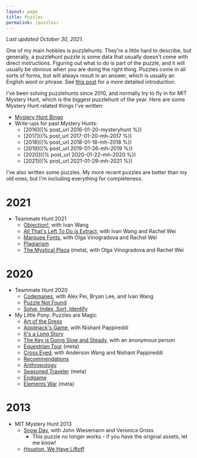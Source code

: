 ```yaml
---
layout: page
title: Puzzles
permalink: /puzzles/
---
```


*Last updated October 30, 2021.*

One of my main hobbies is puzzlehunts. They're a little hard to describe,
but generally, a puzzlehunt puzzle is some data that usually
doesn't come with direct instructions. Figuring out what to do is part of the
puzzle, and it will usually be obvious when you are doing the right thing.
Puzzles come in all sorts of forms, but will always result in an answer, which is
usually an English word or phrase. See [this post](https://blog.vero.site/post/puzzlehunts)
for a more detailed introduction.

I've been solving puzzlehunts since 2010, and normally try to fly in for MIT Mystery Hunt, which is the biggest puzzlehunt of the year.
Here are some Mystery Hunt related things I've written:

* [Mystery Hunt Bingo](https://www.alexirpan.com/mystery-hunt-bingo/)
* Write-ups for past Mystery Hunts:
    * [2016]({% post_url 2016-01-20-mysteryhunt %})
    * [2017]({% post_url 2017-01-20-mh-2017 %})
    * [2018]({% post_url 2018-01-18-mh-2018 %})
    * [2019]({% post_url 2019-01-26-mh-2019 %})
    * [2020]({% post_url 2020-01-22-mh-2020 %})
    * [2021]({% post_url 2021-01-29-mh-2021 %})

I've also written some puzzles.
My more recent puzzles are better than my old ones, but I'm including everything for
completeness.

# 2021

* Teammate Hunt 2021
    * [Objection!](https://teammatehunt.com/puzzles/objection), with Ivan Wang
    * [All That's Left To Do is Extract](https://teammatehunt.com/puzzles/all-thats-left-to-do-is-extract), with Ivan Wang and Rachel Wei
    * [Marquee Fonts](https://teammatehunt.com/puzzles/marquee-fonts), with Olga Vinogradova and Rachel Wei
    * [Plagiarism](https://teammatehunt.com/puzzles/plagiarism)
    * [The Mystical Plaza](https://teammatehunt.com/puzzles/the-mystical-plaza) (meta), with Olga Vinogradova and Rachel Wei

# 2020

* Teammate Hunt 2020
    * [Codemanes](https://2020.teammatehunt.com/solutions/codemanes), with Alex Pei, Bryan Lee, and Ivan Wang
    * [Puzzle Not Found](https://2020.teammatehunt.com/puzzles/puzzle-not-found)
    * [Solve, Index, Sort, Identify](https://2020.teammatehunt.com/puzzles/solve-index-sort-identify)
* My Little Pony: Puzzles are Magic
    * [Art of the Dress](https://www.puzzlesaremagic.com/puzzle/art-of-the-dress.html)
    * [Applejack's Game](https://www.puzzlesaremagic.com/solution/applejacks-game/index.html), with Nishant Pappireddi
    * [It's a Long Story](https://www.puzzlesaremagic.com/puzzle/its-a-long-story.html)
    * [The Key is Going Slow and Steady](https://www.puzzlesaremagic.com/solution/the-key-is-going-slow-and-steady/index.html), with an anonymous person
    * [Equestrian Tour](https://www.puzzlesaremagic.com/solution/equestrian-tour/index.html) (meta)
    * [Cross Eyed](https://www.puzzlesaremagic.com/solution/cross-eyed/index.html), with Anderson Wang and Nishant Pappireddi
    * [Recommendations](https://www.puzzlesaremagic.com/puzzle/recommendations.html)
    * [Anthropology](https://www.puzzlesaremagic.com/solution/anthropology/index.html)
    * [Seasoned Traveler](https://www.puzzlesaremagic.com/puzzle/seasoned-traveler.html) (meta)
    * [Endgame](https://www.puzzlesaremagic.com/puzzle/endgame.html)
    * [Elements War](https://www.puzzlesaremagic.com/puzzle/elements-war.html) (meta)

# 2013

* MIT Mystery Hunt 2013
    * [Snow Day](http://web.mit.edu/puzzle/www/2013/coinheist.com/indiana/snow_day/index.html), with John Wiesemann and Veronica Gross
        * This puzzle no longer works - if you have the original assets, let me know!
    * [Houston, We Have Liftoff](http://web.mit.edu/puzzle/www/2013/coinheist.com/indiana/houston_we_have_liftoff/index.html)
